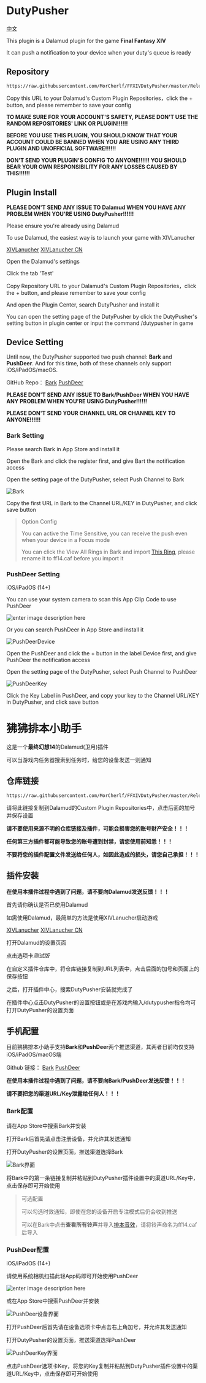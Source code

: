 # DutyPusher

[中文](#狒狒排本小助手)

This plugin is a Dalamud plugin for the game **Final Fantasy XIV**

It can push a notification to your device when your duty's queue is ready

## Repository

    https://raw.githubusercontent.com/MorCherlf/FFXIVDutyPusher/master/Release/DutyPusher.json

Copy this URL to your Dalamud's Custom Plugin Repositories，click the + button, and please remember to save your config

**TO MAKE SURE FOR YOUR ACCOUNT'S SAFETY, PLEASE DON'T USE THE RANDOM REPOSITORIES' LINK OR PLUGIN!!!!!!**

**BEFORE YOU USE THIS PLUGIN, YOU SHOULD KNOW THAT YOUR ACCOUNT COULD BE BANNED WHEN YOU ARE USING ANY THIRD PLUGIN AND UNOFFICIAL SOFTWARE!!!!!!**

**DON'T SEND YOUR PLUGIN'S CONFIG TO ANYONE!!!!!! YOU SHOULD BEAR YOUR OWN RESPONSIBILITY FOR ANY LOSSES CAUSED BY THIS!!!!!!**

## Plugin Install

**PLEASE DON'T SEND ANY ISSUE TO Dalamud WHEN YOU HAVE ANY PROBLEM WHEN YOU'RE USING DutyPusher!!!!!!**

Please ensure you're already using Dalamud

To use Dalamud, the easiest way is to launch your game with XIVLanucher

[XIVLanucher](https://goatcorp.github.io/)  [XIVLanucher CN](https://ottercorp.github.io/)

Open the Dalamud's settings

Click the tab 'Test'

Copy Repository URL to your Dalamud's Custom Plugin Repositories，click the + button, and please remember to save your config

And open the Plugin Center, search DutyPusher and install it

You can open the setting page of the DutyPusher by click the DutyPusher's setting button in plugin center or input the command /dutypusher in game

## Device Setting

Until now, the DutyPusher supported two push channel: **Bark** and **PushDeer**. And for this time, both of these channels only support iOS/iPadOS/macOS.

GitHub Repo： [Bark](https://github.com/Finb/Bark) [PushDeer](https://github.com/easychen/pushdeer)

**PLEASE DON'T SEND ANY ISSUE TO Bark/PushDeer WHEN YOU HAVE ANY PROBLEM WHEN YOU'RE USING DutyPusher!!!!!!**

**PLEASE DON'T SEND YOUR CHANNEL URL OR CHANNEL KEY TO ANYONE!!!!!!**

### Bark Setting

Please search Bark in App Store and install it

Open the Bark and click the register first, and give Bart the notification access

Open the setting page of the DutyPusher, select Push Channel to Bark

![Bark](https://github.com/MorCherlf/FFXIVDutyPusher/blob/master/Resources/img/bark.jpg?raw=true)

Copy the first URL in Bark to the Channel URL/KEY in DutyPusher, and click save button

> Option Config
>
> You can active the Time Sensitive, you can receive the push even when your device in a Focus mode 
>
> You can click the View All Rings in Bark and import [This Ring](https://github.com/MorCherlf/FFXIVDutyPusher/raw/master/Resources/ff14.caf), please rename it to ff14.caf before you import it

### PushDeer Setting

iOS/iPadOS (14+)

You can use your system camera to scan this App Clip Code to use PushDeer

![enter image description here](https://github.com/easychen/pushdeer/raw/main/doc/image/clipcode.png)

Or you can search PushDeer in App Store and install it

![PushDeerDevice](https://github.com/MorCherlf/FFXIVDutyPusher/blob/master/Resources/img/pushdeer-device.jpg?raw=true)

Open the PushDeer and click the + button in the label Device first, and give PushDeer the notification access

Open the setting page of the DutyPusher, select Push Channel to PushDeer

![PushDeerKey](https://github.com/MorCherlf/FFXIVDutyPusher/blob/master/Resources/img/pushdeer-key.jpg?raw=true)

Click the Key Label in PushDeer, and copy your key to the Channel URL/KEY in DutyPusher, and click save button

# 狒狒排本小助手

这是一个**最终幻想14**的Dalamud(卫月)插件

可以当游戏内任务器搜索到任务时，给您的设备发送一则通知

## 仓库链接

    https://raw.githubusercontent.com/MorCherlf/FFXIVDutyPusher/master/Release/DutyPusher.json

请将此链接复制到Dalamud的Custom Plugin Repositories中，点击后面的加号并保存设置

**请不要使用来源不明的仓库链接及插件，可能会损害您的账号财产安全！！！**

**任何第三方插件都可能导致您的账号遭到封禁，请您使用前知悉！！！**

**不要将您的插件配置文件发送给任何人，如因此造成的损失，请您自己承担！！！**

## 插件安装

**在使用本插件过程中遇到了问题，请不要向Dalamud发送反馈！！！**

首先请你确认是否已使用Dalamud 

如需使用Dalamud，最简单的方法是使用XIVLanucher启动游戏

[XIVLanucher](https://goatcorp.github.io/)  [XIVLanucher CN](https://ottercorp.github.io/)

打开Dalamud的设置页面

点击选项卡*测试版*

在自定义插件仓库中，将仓库链接复制到URL列表中，点击后面的加号和页面上的保存按钮

之后，打开插件中心，搜索DutyPusher安装就完成了

在插件中心点击DutyPusher的设置按钮或是在游戏内输入/dutypusher指令均可打开DutyPusher的设置页面

## 手机配置

目前狒狒排本小助手支持**Bark**和**PushDeer**两个推送渠道，其两者日前均仅支持iOS/iPadOS/macOS端

Github 链接： [Bark](https://github.com/Finb/Bark) [PushDeer](https://github.com/easychen/pushdeer)

**在使用本插件过程中遇到了问题，请不要向Bark/PushDeer发送反馈！！！**

**请不要把您的渠道URL/Key泄露给任何人！！！**

### Bark配置

请在App Store中搜索Bark并安装 

打开Bark后首先请点击注册设备，并允许其发送通知

打开DutyPusher的设置页面，推送渠道选择Bark

![Bark界面](https://github.com/MorCherlf/FFXIVDutyPusher/blob/master/Resources/img/bark.jpg?raw=true)

将Bark中的第一条链接复制并粘贴到DutyPusher插件设置中的渠道URL/Key中，点击保存即可开始使用

> 可选配置
>
> 可以勾选时效通知，即使在您的设备开启专注模式后仍会收到推送
>
> 可以在Bark中点击**查看所有铃声**并导入[排本音效](https://github.com/MorCherlf/FFXIVDutyPusher/raw/master/Resources/ff14.caf)，请将铃声命名为ff14.caf后导入

### PushDeer配置

iOS/iPadOS (14+)

请使用系统相机扫描此轻App码即可开始使用PushDeer

![enter image description here](https://github.com/easychen/pushdeer/raw/main/doc/image/clipcode.png)

或在App Store中搜索PushDeer并安装

![PushDeer设备界面](https://github.com/MorCherlf/FFXIVDutyPusher/blob/master/Resources/img/pushdeer-device.jpg?raw=true)

打开PushDeer后首先请在设备选项卡中点击右上角加号，并允许其发送通知

打开DutyPusher的设置页面，推送渠道选择PushDeer

![PushDeerKey界面](https://github.com/MorCherlf/FFXIVDutyPusher/blob/master/Resources/img/pushdeer-key.jpg?raw=true)

点击PushDeer选项卡Key，将您的Key复制并粘贴到DutyPusher插件设置中的渠道URL/Key中，点击保存即可开始使用
